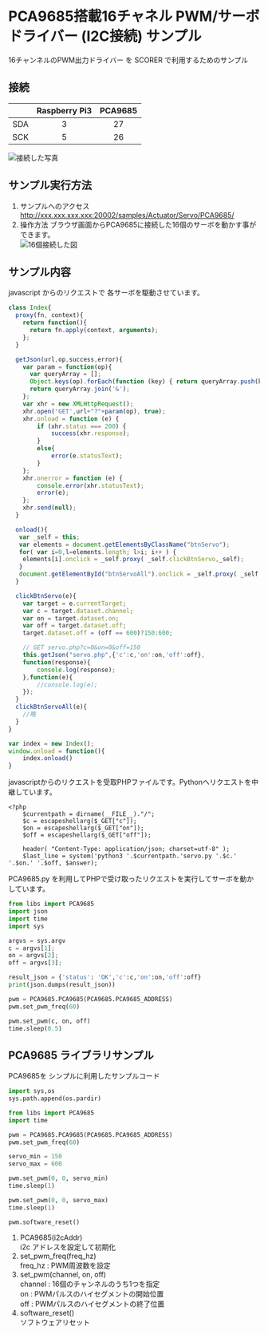 # PCA9685搭載16チャネル PWM/サーボ ドライバー (I2C接続) サンプル
16チャンネルのPWM出力ドライバー を SCORER で利用するためのサンプル

## 接続
| &nbsp; | Raspberry Pi3 | PCA9685 |
|:-----------:|:------------:|:------------:|
| SDA | 3 | 27 |
| SCK | 5 | 26 |

![接続した写真](https://raw.githubusercontent.com/tfuru/tf-scorer-actuator/master/Servo/PCA9685/resources/2017-09-13%2018.03.42.jpg?token=ADwbnnV3EexSUJcfEW2t2z-0wWVVoXUUks5ZwjIrwA%3D%3D)

## サンプル実行方法
1. サンプルへのアクセス
http://xxx.xxx.xxx.xxx:20002/samples/Actuator/Servo/PCA9685/
2. 操作方法
ブラウザ画面からPCA9685に接続した16個のサーボを動かす事ができます。<br>
![16個接続した図](https://raw.githubusercontent.com/tfuru/tf-scorer-actuator/master/Servo/PCA9685/resources/screencapture-192-168-10-13-20002-samples-Actuator-Servo-PCA9685-1505293446962.png?token=ADwbnlFIid_U4aHoRbllW5IiZYT2I2Wcks5ZwjHywA%3D%3D)

## サンプル内容
javascript からのリクエストで 各サーボを駆動させています。
```javascript:index.js
class Index{
  proxy(fn, context){
    return function(){
      return fn.apply(context, arguments);
    };
  }

  getJson(url,op,success,error){
    var param = function(op){
      var queryArray = [];
      Object.keys(op).forEach(function (key) { return queryArray.push(key + '=' + encodeURIComponent(op[key])); });
      return queryArray.join('&');
    };
    var xhr = new XMLHttpRequest();
    xhr.open('GET',url+"?"+param(op), true);
    xhr.onload = function (e) {
        if (xhr.status === 200) {
            success(xhr.response);    
        }
        else{
            error(e.statusText);   
        }
    };
    xhr.onerror = function (e) {
        console.error(xhr.statusText);
        error(e);
    };
    xhr.send(null);
  }

  onload(){
   var _self = this;
   var elements = document.getElementsByClassName("btnServo");
   for( var i=0,l=elements.length; l>i; i++ ) {
    elements[i].onclick = _self.proxy( _self.clickBtnServo,_self);
   }
   document.getElementById("btnServoAll").onclick = _self.proxy( _self.clickBtnServoAll,_self);
  }

  clickBtnServo(e){
    var target = e.currentTarget;
    var c = target.dataset.channel;
    var on = target.dataset.on;
    var off = target.dataset.off;
    target.dataset.off = (off == 600)?150:600;

    // GET servo.php?c=0&on=0&off=150
    this.getJson("servo.php",{'c':c,'on':on,'off':off},
    function(response){
        console.log(response);    
    },function(e){
        //console.log(e);
    });
  }
  clickBtnServoAll(e){
    //略
  }
}

var index = new Index();
window.onload = function(){
    index.onload()
}
```

javascriptからのリクエストを受取PHPファイルです。Pythonへリクエストを中継しています。
```php:servo.php
<?php
    $currentpath = dirname(__FILE__)."/";
    $c = escapeshellarg($_GET["c"]);
    $on = escapeshellarg($_GET["on"]);
    $off = escapeshellarg($_GET["off"]);

    header( "Content-Type: application/json; charset=utf-8" );
    $last_line = system('python3 '.$currentpath.'servo.py '.$c.' '.$on.' '.$off, $answer);
```

PCA9685.py を利用してPHPで受け取ったリクエストを実行してサーボを動かしています。
```python:servo.py
from libs import PCA9685
import json
import time  
import sys

argvs = sys.argv
c = argvs[1];
on = argvs[2];
off = argvs[3];

result_json = {'status': 'OK','c':c,'on':on,'off':off}
print(json.dumps(result_json))

pwm = PCA9685.PCA9685(PCA9685.PCA9685_ADDRESS)
pwm.set_pwm_freq(60)

pwm.set_pwm(c, on, off)
time.sleep(0.5)

```

## PCA9685 ライブラリサンプル
PCA9685を シンプルに利用したサンプルコード
```python:sample.py
import sys,os
sys.path.append(os.pardir)

from libs import PCA9685
import time

pwm = PCA9685.PCA9685(PCA9685.PCA9685_ADDRESS)
pwm.set_pwm_freq(60)

servo_min = 150
servo_max = 600

pwm.set_pwm(0, 0, servo_min)
time.sleep(1)

pwm.set_pwm(0, 0, servo_max)
time.sleep(1)

pwm.software_reset()
```

1. PCA9685(i2cAddr) <br> i2c アドレスを設定して初期化
2. set_pwm_freq(freq_hz) <br> freq_hz : PWM周波数を設定
3. set_pwm(channel, on, off) <br> channel : 16個のチャンネルのうち1つを指定 <br> on : PWMパルスのハイセグメントの開始位置 <br> off : PWMパルスのハイセグメントの終了位置
4. software_reset() <br> ソフトウェアリセット
